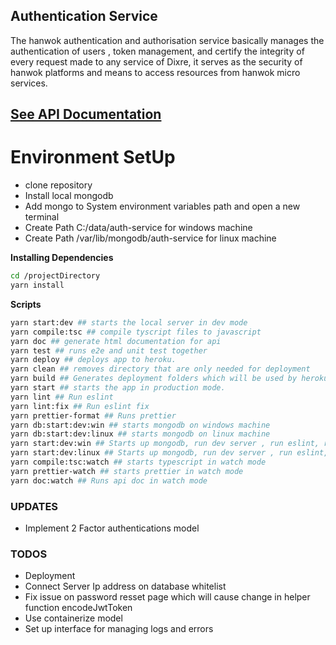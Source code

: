## Authentication Service

The hanwok authentication and authorisation service basically manages the authentication of users , token management, and certify the integrity of every request made to any service of Dixre, it serves as the security of hanwok platforms and means to access resources from hanwok micro services.

## [See API Documentation](https://dixre-auth-service.herokuapp.com)

# Environment SetUp

- clone repository
- Install local mongodb
- Add mongo to System environment variables path and open a new terminal
- Create Path C:/data/auth-service for windows machine
- Create Path /var/lib/mongodb/auth-service for linux machine

**Installing Dependencies**

```bash
cd /projectDirectory
yarn install
```

**Scripts**

```bash
yarn start:dev ## starts the local server in dev mode
yarn compile:tsc ## compile tyscript files to javascript
yarn doc ## generate html documentation for api
yarn test ## runs e2e and unit test together
yarn deploy ## deploys app to heroku.
yarn clean ## removes directory that are only needed for deployment
yarn build ## Generates deployment folders which will be used by heroku cli
yarn start ## starts the app in production mode.
yarn lint ## Run eslint
yarn lint:fix ## Run eslint fix
yarn prettier-format ## Runs prettier
yarn db:start:dev:win ## starts mongodb on windows machine
yarn db:start:dev:linux ## starts mongodb on linux machine
yarn start:dev:win ## Starts up mongodb, run dev server , run eslint, run tsc in watch mode, prettier in watch mode and apidoc in watch mode  on windows
yarn start:dev:linux ## Starts up mongodb, run dev server , run eslint, run tsc in watch mode, prettier in watch mode and apidoc in watch mode  on linux
yarn compile:tsc:watch ## starts typescript in watch mode
yarn prettier-watch ## starts prettier in watch mode
yarn doc:watch ## Runs api doc in watch mode

```

### UPDATES

- Implement 2 Factor authentications model

### TODOS

- Deployment
- Connect Server Ip address on database whitelist
- Fix issue on password resset page which will cause change in helper function encodeJwtToken
- Use containerize model
- Set up interface for managing logs and errors
